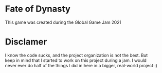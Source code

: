 # Fate of Dynasty
This game was created during the Global Game Jam 2021

# Disclamer
I know the code sucks, and the project organization is not the best.
But keep in mind that I started to work on this project during a jam.
I would never ever do half of the things I did in here in a bigger,
real-world project :)
